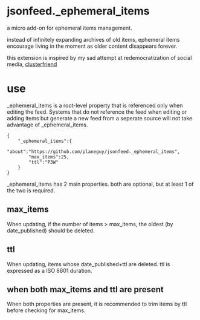 # jsonfeed._ephemeral_items

a micro add-on for ephemeral items management.

instead of infinitely expanding archives of old items, ephemeral items encourage living in the moment as older content disappears forever.

this extension is inspired by my sad attempt at redemocratization of social media, [clusterfriend](https://github.com/planeguy/clusterfriend)

# use
_ephemeral_items is a root-level property that is referenced only when editing the feed. Systems that do not reference the feed when editing or adding items but generate a new feed from a seperate source will not take advantage of _ephemeral_items.

```
{
    "_ephemeral_items":{
        "about":"https://github.com/planeguy/jsonfeed._ephemeral_items",
        "max_items":25,
        "ttl":"P3W"
    }
}
```

_ephemeral_items has 2 main properties. both are optional, but at least 1 of the two is required.

## max_items
When updating, if the number of items > max_items, the oldest (by date_published) should be deleted.

## ttl
When updating, items whose date_published+ttl are deleted. ttl is expressed as a ISO 8601 duration.

## when both max_items and ttl are present
When both properties are present, it is recommended to trim items by ttl before checking for max_items.
